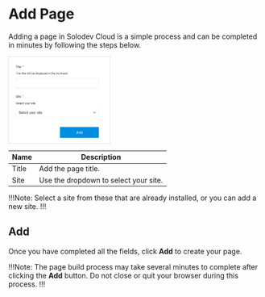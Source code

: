 # Add Page

Adding a page in Solodev Cloud is a simple process and can be completed in minutes by following the steps below.

<img src="../../../images/addpage.jpg" alt="addpage" style="width: 40%; display: block"></a>

**Name** | **Description** 
:--- | ---
Title | Add the page title.
Site | Use the dropdown to select your site.

!!!Note:
Select a site from these that are already installed, or you can add a new site.
!!!

## Add

Once you have completed all the fields, click **Add** to create your page.

!!!Note:
The page build process may take several minutes to complete after clicking the **Add** button. Do not close or quit your browser during this process.
!!!

